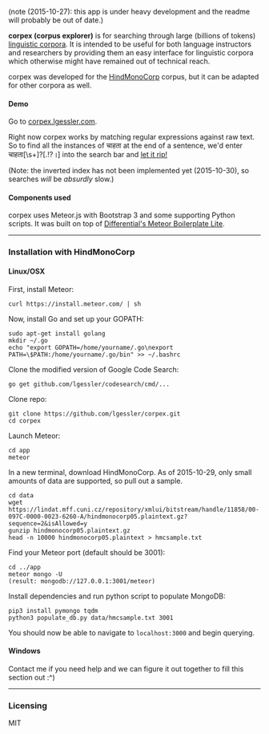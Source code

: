 (note (2015-10-27): this app is under heavy development and the readme will probably be out of date.)

**corpex (corpus explorer)** is for searching through large
(billions of tokens) [linguistic corpora](https://en.wikipedia.org/wiki/Corpus_linguistics).
It is intended to be useful for both language instructors and researchers by
providing them an easy interface for linguistic corpora which otherwise
might have remained out of technical reach.

corpex was developed for the 
[HindMonoCorp](https://lindat.mff.cuni.cz/repository/xmlui/handle/11858/00-097C-0000-0023-6260-A)
corpus, but it can be adapted for other corpora as well.

#### Demo

Go to [corpex.lgessler.com](http://corpex.lgessler.com). 

Right now corpex works by matching regular expressions against raw text. So to find all the instances of चाहता at the end of a sentence, we'd enter चाहता[\s+]?[.!?।] into the search bar and [let it rip!](http://corpex.lgessler.com/results/%E0%A4%9A%E0%A4%BE%E0%A4%B9%E0%A4%A4%E0%A4%BE%5B%5Cs%2B%5D%3F%5B.!%3F%E0%A5%A4%5D)

(Note: the inverted index has not been implemented yet (2015-10-30), so searches *will* be *absurdly* slow.)

#### Components used 

corpex uses Meteor.js with Bootstrap 3 and some supporting Python scripts. It
was built on top of [Differential's Meteor Boilerplate
Lite](https://github.com/Differential/meteor-boilerplate-lite).

------------------------
### Installation with HindMonoCorp 

#### Linux/OSX

First, install Meteor:

    curl https://install.meteor.com/ | sh

Now, install Go and set up your GOPATH:
    
    sudo apt-get install golang
    mkdir ~/.go
    echo "export GOPATH=/home/yourname/.go\nexport PATH=\$PATH:/home/yourname/.go/bin" >> ~/.bashrc

Clone the modified version of Google Code Search:

    go get github.com/lgessler/codesearch/cmd/...

Clone repo:

    git clone https://github.com/lgessler/corpex.git
    cd corpex

Launch Meteor:

    cd app
    meteor

In a new terminal, download HindMonoCorp. As of 2015-10-29, only small amounts
of data are supported, so pull out a sample.
    
    cd data
    wget https://lindat.mff.cuni.cz/repository/xmlui/bitstream/handle/11858/00-097C-0000-0023-6260-A/hindmonocorp05.plaintext.gz?sequence=2&isAllowed=y
    gunzip hindmonocorp05.plaintext.gz
    head -n 10000 hindmonocorp05.plaintext > hmcsample.txt

Find your Meteor port (default should be 3001):

    cd ../app
    meteor mongo -U
    (result: mongodb://127.0.0.1:3001/meteor)

Install dependencies and run python script to populate MongoDB:

    pip3 install pymongo tqdm
    python3 populate_db.py data/hmcsample.txt 3001

You should now be able to navigate to `localhost:3000` and begin querying.

#### Windows

Contact me if you need help and we can figure it out together to fill this
section out :^)

------------------------

### Licensing

MIT 
